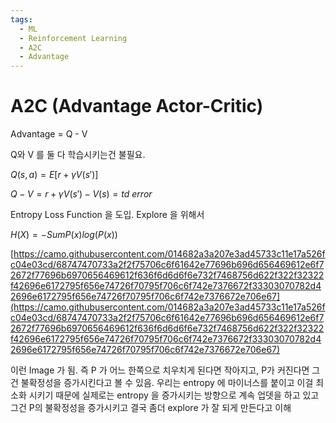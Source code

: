 ```yaml
---
tags:
  - ML
  - Reinforcement Learning
  - A2C
  - Advantage
---
```


# A2C (Advantage Actor-Critic)

Advantage = Q - V

Q와 V 를 둘 다 학습시키는건 불필요.

$Q(s,a) = E[r + \gamma V(s')]$

$Q-V = r + \gamma V(s') - V(s) = td\ error$

Entropy Loss Function 을 도입. Explore 을 위해서

$H(X) = -SumP(x)log(P(x))$

[https://camo.githubusercontent.com/014682a3a207e3ad45733c11e17a526fc04e03cd/68747470733a2f2f75706c6f61642e77696b696d656469612e6f72672f77696b6970656469612f636f6d6d6f6e732f7468756d622f322f32322f42696e6172795f656e74726f70795f706c6f742e7376672f33303070782d42696e6172795f656e74726f70795f706c6f742e7376672e706e67](https://camo.githubusercontent.com/014682a3a207e3ad45733c11e17a526fc04e03cd/68747470733a2f2f75706c6f61642e77696b696d656469612e6f72672f77696b6970656469612f636f6d6d6f6e732f7468756d622f322f32322f42696e6172795f656e74726f70795f706c6f742e7376672f33303070782d42696e6172795f656e74726f70795f706c6f742e7376672e706e67)

이런 Image 가 됨. 즉 P 가 어느 한쪽으로 치우치게 된다면 작아지고, P가 커진다면 그건 불확정성을 증가시킨다고 볼 수 있음. 우리는 entropy 에 마이너스를 붙이고 이걸 최소화 시키기 때문에 실제로는 entropy 을 증가시키는 방향으로 계속 업뎃을 하고 있고 그건 P의 불확정성을 증가시키고 결국 좀더 explore 가 잘 되게 만든다고 이해
